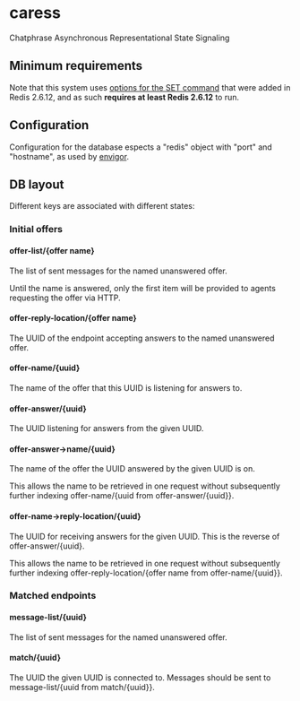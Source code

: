 # caress

Chatphrase Asynchronous Representational State Signaling

## Minimum requirements

Note that this system uses [options for the SET command][SET options] that
were added in Redis 2.6.12, and as such **requires at least Redis 2.6.12** to
run.

[SET options]: http://redis.io/commands/set

## Configuration

Configuration for the database espects a "redis" object with "port" and
"hostname", as used by [envigor][].

[envigor]: https://github.com/stuartpb/envigor

## DB layout

Different keys are associated with different states:

### Initial offers

#### offer-list/{offer name}

The list of sent messages for the named unanswered offer.

Until the name is answered, only the first item will be provided to agents
requesting the offer via HTTP.

#### offer-reply-location/{offer name}

The UUID of the endpoint accepting answers to the named unanswered offer.

#### offer-name/{uuid}

The name of the offer that this UUID is listening for answers to.

#### offer-answer/{uuid}

The UUID listening for answers from the given UUID.

#### offer-answer->name/{uuid}

The name of the offer the UUID answered by the given UUID is on.

This allows the name to be retrieved in one request without subsequently
further indexing offer-name/{uuid from offer-answer/{uuid}}.

#### offer-name->reply-location/{uuid}

The UUID for receiving answers for the given UUID. This is the reverse of
offer-answer/{uuid}.

This allows the name to be retrieved in one request without subsequently
further indexing offer-reply-location/{offer name from offer-name/{uuid}}.

### Matched endpoints

#### message-list/{uuid}

The list of sent messages for the named unanswered offer.

#### match/{uuid}

The UUID the given UUID is connected to. Messages should be sent to
message-list/{uuid from match/{uuid}}.
